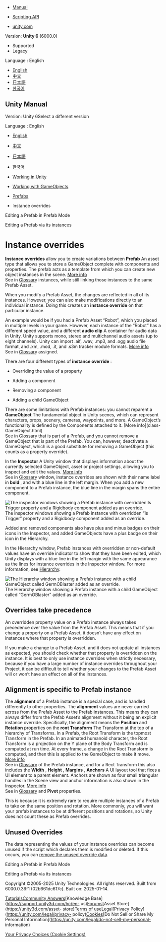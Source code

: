 [](https://docs.unity3d.com)

  * [Manual](../Manual/index.html)
  * [Scripting API](../ScriptReference/index.html)

  * [unity.com](https://unity.com/)

Version: **Unity 6** (6000.0)

  * Supported
  * Legacy

Language : English

  * [English](/Manual/PrefabInstanceOverrides.html)
  * [中文](/cn/current/Manual/PrefabInstanceOverrides.html)
  * [日本語](/ja/current/Manual/PrefabInstanceOverrides.html)
  * [한국어](/kr/current/Manual/PrefabInstanceOverrides.html)

[](https://docs.unity3d.com)

## Unity Manual

Version: Unity 6Select a different version

Language : English

  * [English](/Manual/PrefabInstanceOverrides.html)
  * [中文](/cn/current/Manual/PrefabInstanceOverrides.html)
  * [日本語](/ja/current/Manual/PrefabInstanceOverrides.html)
  * [한국어](/kr/current/Manual/PrefabInstanceOverrides.html)

  * [Working in Unity](working-in-unity.html)
  * [Working with GameObjects](working-with-gameobjects.html)
  * [Prefabs](Prefabs.html)
  * Instance overrides

[](EditingInPrefabMode.html)

Editing a Prefab in Prefab Mode

[](EditingPrefabViaInstance.html)

Editing a Prefab via its instances

# Instance overrides

**Instance overrides** allow you to create variations between **Prefab** An
asset type that allows you to store a GameObject complete with components and
properties. The prefab acts as a template from which you can create new object
instances in the scene. [More info](Prefabs.html)  
See in [Glossary](Glossary.html#Prefab) instances, while still linking those
instances to the same Prefab Asset.

When you modify a Prefab Asset, the changes are reflected in all of its
instances. However, you can also make modifications directly to an individual
instance. Doing this creates an **instance override** on that particular
instance.

An example would be if you had a Prefab Asset “Robot”, which you placed in
multiple levels in your game. However, each instance of the “Robot” has a
different speed value, and a different **audio clip** A container for audio
data in Unity. Unity supports mono, stereo and multichannel audio assets (up
to eight channels). Unity can import .aif, .wav, .mp3, and .ogg audio file
format, and .xm, .mod, .it, and .s3m tracker module formats. [More
info](class-AudioClip.html)  
See in [Glossary](Glossary.html#AudioClip) assigned.

There are four different types of **instance override** :

  * Overriding the value of a property

  * Adding a component

  * Removing a component

  * Adding a child GameObject

There are some limitations with Prefab instances: you cannot reparent a
**GameObject** The fundamental object in Unity scenes, which can represent
characters, props, scenery, cameras, waypoints, and more. A GameObject’s
functionality is defined by the Components attached to it. [More info](class-
GameObject.html)  
See in [Glossary](Glossary.html#GameObject) that is part of a Prefab, and you
cannot remove a GameObject that is part of the Prefab. You can, however,
deactivate a GameObject, which is a good substitute for removing a GameObject
(this counts as a property override).

In the **Inspector** A Unity window that displays information about the
currently selected GameObject, asset or project settings, allowing you to
inspect and edit the values. [More info](UsingTheInspector.html)  
See in [Glossary](Glossary.html#Inspector) window, instance overrides are
shown with their name label in **bold** , and with a blue line in the left
margin. When you add a new component to a Prefab instance, the blue line in
the margin spans the entire component.

![The inspector windows showing a Prefab instance with overridden Is Trigger
property and a Rigidbody component added as an
override.](../uploads/Main/PrefabsOverridesIndicators1.png) The inspector
windows showing a Prefab instance with overridden “Is Trigger” property and a
Rigidbody component added as an override.

Added and removed components also have plus and minus badges on their icons in
the Inspector, and added GameObjects have a plus badge on their icon in the
Hierarchy.

In the Hierarchy window, Prefab instances with overridden or non-default
values have an override indicator to show that they have been edited, which
Unity displays with a blue line in the left margin with the same appearance as
the lines for instance overrides in the Inspector window. For more
information, see [Hierarchy](Hierarchy.html#OverrideIndicator).

![The Hierarchy window showing a Prefab instance with a child GameObject
called GermOBlaster added as an
override.](../uploads/Main/PrefabsAddedObjectIndicator1.png) The Hierarchy
window showing a Prefab instance with a child GameObject called “GermOBlaster”
added as an override.

## Overrides take precedence

An overridden property value on a Prefab instance always takes precedence over
the value from the Prefab Asset. This means that if you change a property on a
Prefab Asset, it doesn’t have any effect on instances where that property is
overridden.

If you make a change to a Prefab Asset, and it does not update all instances
as expected, you should check whether that property is overridden on the
instance. It is best to only use instance overrides when strictly necessary,
because if you have a large number of instance overrides throughout your
Project, it can be difficult to tell whether your changes to the Prefab Asset
will or won’t have an effect on all of the instances.

## Alignment is specific to Prefab instance

The **alignment** of a Prefab instance is a special case, and is handled
differently to other properties. The **alignment** values are never carried
across from the Prefab Asset to the Prefab instances. This means they can
always differ from the Prefab Asset’s alignment without it being an explicit
instance override. Specifically, the alignment means the **Position** and
**Rotation** properties on the **root Transform** The Transform at the top of
a hierarchy of Transforms. In a Prefab, the Root Transform is the topmost
Transform in the Prefab. In an animated humanoid character, the Root Transform
is a projection on the Y plane of the Body Transform and is computed at run
time. At every frame, a change in the Root Transform is computed, and then
this is applied to the GameObject to make it move. [More
info](RootMotion.html)  
See in [Glossary](Glossary.html#RootTransform) of the Prefab instance, and for
a Rect Transform this also includes the **Width** , **Height** , **Margins** ,
**Anchors** A UI layout tool that fixes a UI element to a parent element.
Anchors are shown as four small triangular handles in the Scene view and
anchor information is also shown in the Inspector. [More
info](https://docs.unity3d.com/Packages/com.unity.ugui@latest/index.html?subfolder=/manual/UIBasicLayout.html#anchors)  
See in [Glossary](Glossary.html#Anchor) and **Pivot** properties.

This is because it is extremely rare to require multiple instances of a Prefab
to take on the same position and rotation. More commonly, you will want your
prefab instances to be at different positions and rotations, so Unity does not
count these as Prefab overrides.

## Unused Overrides

The data representing the values of your instance overrides can become unused
if the script which declares them is modified or deleted. If this occurs, you
can [remove the unused override data](UnusedOverrides.html).

[](EditingInPrefabMode.html)

Editing a Prefab in Prefab Mode

[](EditingPrefabViaInstance.html)

Editing a Prefab via its instances

Copyright ©2005-2025 Unity Technologies. All rights reserved. Built from
6000.0.36f1 (02b661dc617c). Built on: 2025-01-14.

[Tutorials](https://learn.unity.com/)[Community
Answers](https://answers.unity3d.com)[Knowledge
Base](https://support.unity3d.com/hc/en-
us)[Forums](https://forum.unity3d.com)[Asset Store](https://unity3d.com/asset-
store)[Terms of
use](https://docs.unity3d.com/Manual/TermsOfUse.html)[Legal](https://unity.com/legal)[Privacy
Policy](https://unity.com/legal/privacy-
policy)[Cookies](https://unity.com/legal/cookie-policy)[Do Not Sell or Share
My Personal Information](https://unity.com/legal/do-not-sell-my-personal-
information)

[Your Privacy Choices (Cookie Settings)](javascript:void\(0\);)

